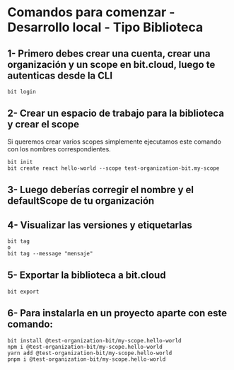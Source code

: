 # Comandos para comenzar - Desarrollo local - Tipo Biblioteca

## 1- Primero debes crear una cuenta, crear una organización y un scope en bit.cloud, luego te autenticas desde la CLI

```
bit login
```

## 2- Crear un espacio de trabajo para la biblioteca y crear el scope

Si queremos crear varios scopes simplemente ejecutamos este comando con los nombres correspondientes.

```
bit init
bit create react hello-world --scope test-organization-bit.my-scope
```

## 3- Luego deberías corregir el nombre y el defaultScope de tu organización

## 4- Visualizar las versiones y etiquetarlas

```
bit tag
o
bit tag --message "mensaje"
```

## 5- Exportar la biblioteca a bit.cloud

```
bit export
```

## 6- Para instalarla en un proyecto aparte con este comando:

```
bit install @test-organization-bit/my-scope.hello-world
npm i @test-organization-bit/my-scope.hello-world
yarn add @test-organization-bit/my-scope.hello-world
pnpm i @test-organization-bit/my-scope.hello-world
```
